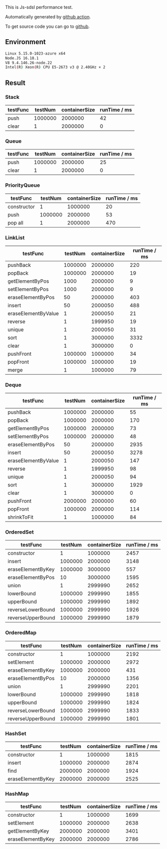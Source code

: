 This is Js-sdsl performance test.

Automatically generated by [github action](https://github.com/js-sdsl/js-sdsl/actions/workflows/build.yml).

To get source code you can go to [github](https://github.com/js-sdsl/js-sdsl/tree/main/performance).

## Environment

```bash
Linux 5.15.0-1023-azure x64
Node.JS 16.18.1
V8 9.4.146.26-node.22
Intel(R) Xeon(R) CPU E5-2673 v3 @ 2.40GHz × 2
```

## Result

### Stack

| testFunc                | testNum                 | containerSize           | runTime / ms            |
|-------------------------|-------------------------|-------------------------|-------------------------|
| push                    | 1000000                 | 2000000                 | 42                      |
| clear                   | 1                       | 2000000                 | 0                       |

### Queue

| testFunc                | testNum                 | containerSize           | runTime / ms            |
|-------------------------|-------------------------|-------------------------|-------------------------|
| push                    | 1000000                 | 2000000                 | 25                      |
| clear                   | 1                       | 2000000                 | 0                       |

### PriorityQueue

| testFunc                | testNum                 | containerSize           | runTime / ms            |
|-------------------------|-------------------------|-------------------------|-------------------------|
| constructor             | 1                       | 1000000                 | 20                      |
| push                    | 1000000                 | 2000000                 | 53                      |
| pop all                 | 1                       | 2000000                 | 470                     |

### LinkList

| testFunc                | testNum                 | containerSize           | runTime / ms            |
|-------------------------|-------------------------|-------------------------|-------------------------|
| pushBack                | 1000000                 | 2000000                 | 220                     |
| popBack                 | 1000000                 | 2000000                 | 19                      |
| getElementByPos         | 1000                    | 2000000                 | 9                       |
| setElementByPos         | 1000                    | 2000000                 | 9                       |
| eraseElementByPos       | 50                      | 2000000                 | 403                     |
| insert                  | 50                      | 2000050                 | 488                     |
| eraseElementByValue     | 1                       | 2000050                 | 21                      |
| reverse                 | 1                       | 1999950                 | 19                      |
| unique                  | 1                       | 2000050                 | 31                      |
| sort                    | 1                       | 3000000                 | 3332                    |
| clear                   | 1                       | 3000000                 | 0                       |
| pushFront               | 1000000                 | 1000000                 | 34                      |
| popFront                | 1000000                 | 1000000                 | 19                      |
| merge                   | 1                       | 1000000                 | 79                      |

### Deque

| testFunc                | testNum                 | containerSize           | runTime / ms            |
|-------------------------|-------------------------|-------------------------|-------------------------|
| pushBack                | 1000000                 | 2000000                 | 55                      |
| popBack                 | 1000000                 | 2000000                 | 170                     |
| getElementByPos         | 1000000                 | 2000000                 | 73                      |
| setElementByPos         | 1000000                 | 2000000                 | 48                      |
| eraseElementByPos       | 50                      | 2000000                 | 2935                    |
| insert                  | 50                      | 2000050                 | 3278                    |
| eraseElementByValue     | 1                       | 2000050                 | 147                     |
| reverse                 | 1                       | 1999950                 | 98                      |
| unique                  | 1                       | 2000050                 | 94                      |
| sort                    | 1                       | 3000000                 | 1929                    |
| clear                   | 1                       | 3000000                 | 0                       |
| pushFront               | 2000000                 | 2000000                 | 60                      |
| popFront                | 1000000                 | 2000000                 | 114                     |
| shrinkToFit             | 1                       | 1000000                 | 84                      |

### OrderedSet

| testFunc                | testNum                 | containerSize           | runTime / ms            |
|-------------------------|-------------------------|-------------------------|-------------------------|
| constructor             | 1                       | 1000000                 | 2457                    |
| insert                  | 1000000                 | 2000000                 | 3148                    |
| eraseElementByKey       | 1000000                 | 3000000                 | 557                     |
| eraseElementByPos       | 10                      | 3000000                 | 1595                    |
| union                   | 1                       | 2999990                 | 2652                    |
| lowerBound              | 1000000                 | 2999990                 | 1855                    |
| upperBound              | 1000000                 | 2999990                 | 1892                    |
| reverseLowerBound       | 1000000                 | 2999990                 | 1926                    |
| reverseUpperBound       | 1000000                 | 2999990                 | 1879                    |

### OrderedMap

| testFunc                | testNum                 | containerSize           | runTime / ms            |
|-------------------------|-------------------------|-------------------------|-------------------------|
| constructor             | 1                       | 1000000                 | 2192                    |
| setElement              | 1000000                 | 2000000                 | 2972                    |
| eraseElementByKey       | 1000000                 | 2000000                 | 431                     |
| eraseElementByPos       | 10                      | 2000000                 | 1356                    |
| union                   | 1                       | 2999990                 | 2201                    |
| lowerBound              | 1000000                 | 2999990                 | 1818                    |
| upperBound              | 1000000                 | 2999990                 | 1824                    |
| reverseLowerBound       | 1000000                 | 2999990                 | 1833                    |
| reverseUpperBound       | 1000000                 | 2999990                 | 1801                    |

### HashSet

| testFunc                | testNum                 | containerSize           | runTime / ms            |
|-------------------------|-------------------------|-------------------------|-------------------------|
| constructor             | 1                       | 1000000                 | 1815                    |
| insert                  | 1000000                 | 2000000                 | 2874                    |
| find                    | 2000000                 | 2000000                 | 1924                    |
| eraseElementByKey       | 2000000                 | 2000000                 | 2525                    |

### HashMap

| testFunc                | testNum                 | containerSize           | runTime / ms            |
|-------------------------|-------------------------|-------------------------|-------------------------|
| constructor             | 1                       | 1000000                 | 1699                    |
| setElement              | 1000000                 | 2000000                 | 2638                    |
| getElementByKey         | 2000000                 | 2000000                 | 3401                    |
| eraseElementByKey       | 2000000                 | 2000000                 | 2786                    |

